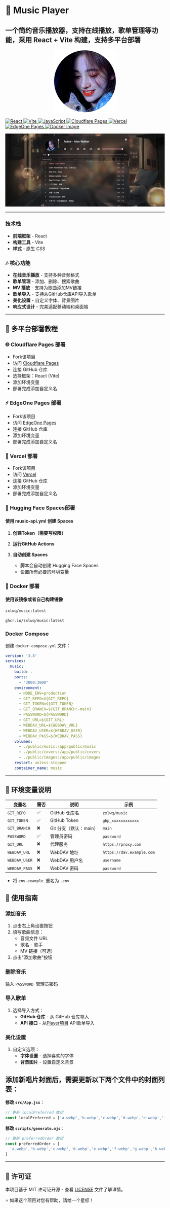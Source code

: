 # 🎵 Music Player

## 一个筒约音乐播放器，支持在线播放，歌单管理等功能，采用 React + Vite 构建，支持多平台部署

<p align="center">
  <img src="./zxlwq.webp" alt="logo" />
</p>

  <a href="https://reactjs.org/">
    <img src="https://img.shields.io/badge/React-18.3.1-lightblue.svg?logo=react&logoColor=61DAFB" alt="React">
  </a>
  <a href="https://vitejs.dev/">
    <img src="https://img.shields.io/badge/Vite-5.4.8-lightpurple.svg?logo=vite&logoColor=646CFF" alt="Vite">
  </a>
  <a href="https://www.javascript.com/">
    <img src="https://img.shields.io/badge/JavaScript-ES6-yellow.svg?logo=javascript&logoColor=F7DF1E" alt="JavaScript">
  </a>
  <a href="https://pages.cloudflare.com/">
    <img src="https://img.shields.io/badge/Cloudflare-Pages-orange.svg?logo=cloudflare&logoColor=F38020" alt="Cloudflare Pages">
  </a>
  <a href="https://vercel.com/">
    <img src="https://img.shields.io/badge/Vercel-Deploy-black?logo=vercel&logoColor=FFFFFF" alt="Vercel">
  </a>
  <a href="https://pages.edgeone.ai/">
    <img src="https://img.shields.io/badge/EdgeOne-Pages-blue.svg?logo=cloudflare&logoColor=blue" alt="EdgeOne Pages">
  </a>
  <a href="https://hub.docker.com/r/zxlwq/music">
    <img src="https://img.shields.io/badge/Docker-Image-blue.svg?logo=docker&logoColor=2496ED" alt="Docker Image">
  </a>
</p>

![music](./music.webp)


---



### 技术栈

- **前端框架** - React
- **构建工具** - Vite
- **样式** - 原生 CSS


### 🎶 核心功能
- **在线音乐播放** - 支持多种音频格式
- **歌单管理** - 添加、删除、搜索歌曲
- **MV 播放** - 支持为歌曲添加MV链接
- **歌单导入** - 支持从GitHub仓库API导入歌单
- **美化设置** - 自定义字体、背景图片
- **响应式设计** - 完美适配移动端和桌面端


---



## 🚀 多平台部署教程

### 🌐 Cloudflare Pages 部署
   - Fork该项目
   - 访问 [Cloudflare Pages](https://pages.cloudflare.com/)
   - 连接 GitHub 仓库
   - 选择框架：React (Vite)
   - 添加环境变量
   - 部署完成添加自定义名


### ⚡ EdgeOne Pages 部署

   - Fork该项目
   - 访问 [EdgeOne Pages](https://pages.edgeone.ai/)
   - 连接 GitHub 仓库
   - 添加环境变量
   - 部署完成添加自定义名


### 🚀 Vercel 部署

   - Fork该项目
   - 访问 [Vercel](https://vercel.com/)
   - 连接 GitHub 仓库
   - 添加环境变量
   - 部署完成添加自定义名



### 🎯 Hugging Face Spaces部署

#### 使用 music-api.yml 创建 Spaces

1. **创建Token（需要写权限）**

2. **运行GitHub Actions**

3. **自动创建 Spaces**
   - 脚本会自动创建 Hugging Face Spaces
   - 设置所有必要的环境变量



### 🐳 Docker 部署

#### 使用该镜像或者自己构建镜像

```bash
zxlwq/music:latest
```

```bash
ghcr.io/zxlwq/music:latest
```

### Docker Compose

创建 `docker-compose.yml` 文件：

```yaml
version: '3.8'
services:
  music:
    build: .
    ports:
      - "3000:3000"
    environment:
      - NODE_ENV=production
      - GIT_REPO=${GIT_REPO}
      - GIT_TOKEN=${GIT_TOKEN}
      - GIT_BRANCH=${GIT_BRANCH:-main}
      - PASSWORD=${PASSWORD}
      - GIT_URL=${GIT_URL}
      - WEBDAV_URL=${WEBDAV_URL}
      - WEBDAV_USER=${WEBDAV_USER}
      - WEBDAV_PASS=${WEBDAV_PASS}
    volumes:
      - ./public/music:/app/public/music
      - ./public/covers:/app/public/covers
      - ./public/images:/app/public/images
    restart: unless-stopped
    container_name: music
```


---


## 🔧 环境变量说明

| 变量名 | 需否 | 说明 | 示例 |
|--------|------|------|------|
| `GIT_REPO` | ✅ | GitHub 仓库名 | `zxlwq/music` |
| `GIT_TOKEN` | ✅ | GitHub Token | `ghp_xxxxxxxxxxxx` |
| `GIT_BRANCH` | ❌ | Git 分支（默认：main） | `main` |
| `PASSWORD` | ✅ | 管理员密码 | `password` |
| `GIT_URL` | ❌ | 代理服务 | `https://proxy.com` |
| `WEBDAV_URL` | ❌ | WebDAV 地址 | `https://dav.example.com` |
| `WEBDAV_USER` | ❌ | WebDAV 用户名 | `username` |
| `WEBDAV_PASS` | ❌ | WebDAV 密码 | `password` |

 - 将 `env.example `重名为 `.env`

## 🎵 使用指南

### 添加音乐

1. 点击右上角设置按钮
2. 填写歌曲信息：
   - 音频文件 URL
   - 歌名 - 歌手
   - MV 链接（可选）
3. 点击"添加歌曲"按钮

### 删除音乐

输入 `PASSWORD `管理员密码


### 导入歌单

1. 选择导入方式：
   - **GitHub 仓库** - 从 GitHub 仓库导入
   - **API 接口** - 从[Player项目](https://github.com/zxlwq/Player) API歌单导入


### 美化设置

1. 自定义选项：
   - **字体设置** - 选择喜欢的字体
   - **背景图片** - 设置自定义背景

## 添加新唱片封面后，需要更新以下两个文件中的封面列表：

   **修改 `src/App.jsx`**：
   ```javascript
   // 更新 localPreferred 数组
   const localPreferred = ['a.webp','b.webp','c.webp','d.webp','e.webp','f.webp','g.webp','h.webp','i.webp','j.webp','k.webp','l.webp','m.webp','n.webp','o.webp','p.webp','q.webp','r.webp','s.webp','t.webp','u.webp','v.webp','w.webp','x.webp','y.webp','z.webp']
   ```

   **修改 `scripts/generate.mjs`**：
   ```javascript
   // 更新 preferredOrder 数组
   const preferredOrder = [
     'a.webp','b.webp','c.webp','d.webp','e.webp','f.webp','g.webp','h.webp','i.webp','j.webp','k.webp','l.webp','m.webp','n.webp','o.webp','p.webp','q.webp','r.webp','s.webp','t.webp','u.webp','v.webp','w.webp','x.webp','y.webp','z.webp'
   ]
   ```


---



## 📄 许可证

本项目基于 MIT 许可证开源 - 查看 [LICENSE](LICENSE) 文件了解详情。


⭐ 如果这个项目对您有帮助，请给一个星标！
